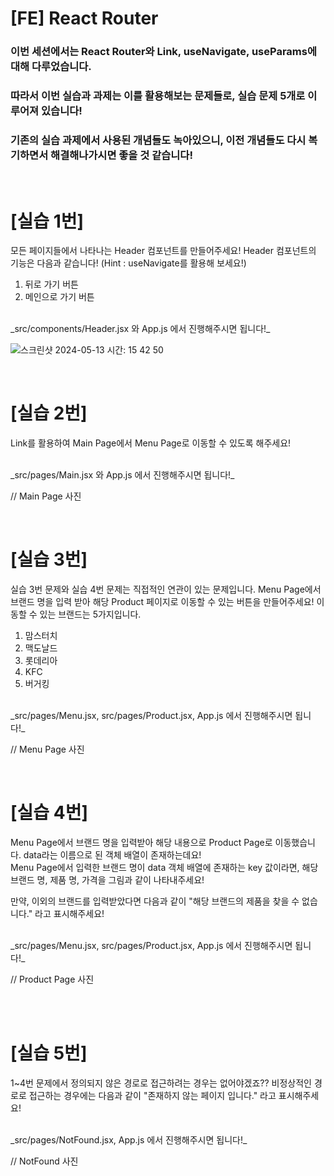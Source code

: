 # [FE] React Router

### 이번 세션에서는 React Router와 Link, useNavigate, useParams에 대해 다루었습니다.

### 따라서 이번 실습과 과제는 이를 활용해보는 문제들로, 실습 문제 5개로 이루어져 있습니다! 

### 기존의 실습 과제에서 사용된 개념들도 녹아있으니, 이전 개념들도 다시 복기하면서 해결해나가시면 좋을 것 같습니다!

<br/>

# [실습 1번]

모든 페이지들에서 나타나는 Header 컴포넌트를 만들어주세요!
Header 컴포넌트의 기능은 다음과 같습니다!
(Hint : useNavigate를 활용해 보세요!)

1. 뒤로 가기 버튼
2. 메인으로 가기 버튼

<br/>
_src/components/Header.jsx 와 App.js 에서 진행해주시면 됩니다!_

![스크린샷 2024-05-13 시간: 15 42 50](https://github.com/likelion-Inha-12/FE-react-router/assets/116332741/f5d89057-2716-4401-98e6-aac9bc4ea9df)

<br/>

# [실습 2번]

Link를 활용하여 Main Page에서 Menu Page로 이동할 수 있도록 해주세요!

<br/>
_src/pages/Main.jsx 와 App.js 에서 진행해주시면 됩니다!_
   
// Main Page 사진

<br/>

# [실습 3번]

실습 3번 문제와 실습 4번 문제는 직접적인 연관이 있는 문제입니다.
Menu Page에서 브랜드 명을 입력 받아 해당 Product 페이지로 이동할 수 있는 버튼을 만들어주세요! 
이동할 수 있는 브랜드는 5가지입니다.

1. 맘스터치
2. 맥도날드
3. 롯데리아
4. KFC
5. 버거킹
 
<br/>
_src/pages/Menu.jsx, src/pages/Product.jsx, App.js 에서 진행해주시면 됩니다!_

// Menu Page 사진

<br/>

# [실습 4번]

Menu Page에서 브랜드 명을 입력받아 해당 내용으로 Product Page로 이동했습니다.
data라는 이름으로 된 객체 배열이 존재하는데요!
<br/>
Menu Page에서 입력한 브랜드 명이 data 객체 배열에 존재하는 key 값이라면,
해당 브랜드 명, 제품 명, 가격을 그림과 같이 나타내주세요! 

만약, 이외의 브랜드를 입력받았다면 다음과 같이 "해당 브랜드의 제품을 찾을 수 없습니다." 라고 표시해주세요!

<br/>
_src/pages/Menu.jsx, src/pages/Product.jsx, App.js 에서 진행해주시면 됩니다!_

// Product Page 사진

<br/>

<br/>

# [실습 5번]

1~4번 문제에서 정의되지 않은 경로로 접근하려는 경우는 없어야겠죠??
비정상적인 경로로 접근하는 경우에는 다음과 같이 "존재하지 않는 페이지 입니다." 라고 표시해주세요!

<br/>
_src/pages/NotFound.jsx, App.js 에서 진행해주시면 됩니다!_

// NotFound 사진

<br/>
